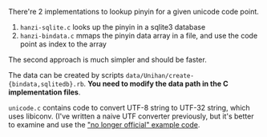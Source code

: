 There're 2 implementations to lookup pinyin for a given unicode code point.

1. `hanzi-sqlite.c` looks up the pinyin in a sqlite3 database
2. `hanzi-bindata.c` mmaps the pinyin data array in a file, and use the code
   point as index to the array

The second approach is much simpler and should be faster.

The data can be created by scripts `data/Unihan/create-{bindata,sqlitedb}.rb`.
**You need to modify the data path in the C implementation files**.

`unicode.c` contains code to convert UTF-8 string to UTF-32 string, which uses
libiconv. (I've written a naive UTF converter previously, but it's better to
examine and use the ["no longer official" example code](http://gears.googlecode.com/svn/trunk/third_party/convert_utf/ConvertUTF.c).
